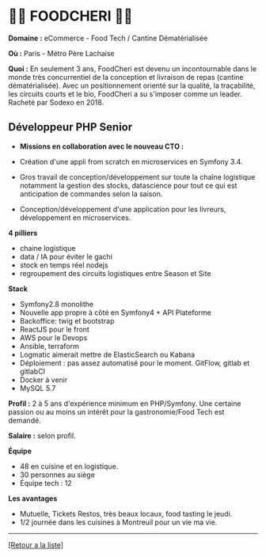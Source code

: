 # 🥕🥑  FOODCHERI 🥕🥑 

**Domaine :** eCommerce - Food Tech / Cantine Dématérialisée

**Où :** Paris - Métro Père Lachaise

**Quoi :** En seulement 3 ans, FoodCheri est devenu un incontournable dans le monde très concurrentiel de la conception et livraison de repas (cantine dématérialisée). Avec un positionnement orienté sur la qualité, la traçabilité, les circuits courts et le bio, FoodCheri a su s'imposer comme un leader. Racheté par Sodexo en 2018.

## Développeur PHP Senior

- **Missions en collaboration avec le nouveau CTO :** 

* Création d'une appli from scratch en microservices en Symfony 3.4.

* Gros travail de conception/développement sur toute la chaîne logistique notamment la gestion des stocks, datascience pour tout ce qui est anticipation de commandes selon la saison.

* Conception/développement d'une application pour les livreurs, développement en microservices.

**4 pilliers**

* chaine logistique
* data / IA pour éviter le gachi
* stock en temps réel nodejs
* regroupement des circuits logistiques entre Season et Site

**Stack** 

* Symfony2.8 monolithe
* Nouvelle app propre à côté en Symfony4 + API Plateforme
* Backoffice: twig et bootstrap
* ReactJS pour le front
* AWS pour le Devops
* Ansible, terraform
* Logmatic aimerait mettre de ElasticSearch ou Kabana
* Déploiement : pas assez automatisé pour le moment. GitFlow, gitlab et gitlabCI
* Docker à venir
* MySQL 5.7

**Profil :** 2 à 5 ans d'expérience minimum en PHP/Symfony. Une certaine passion ou au moins un intérêt pour la gastronomie/Food Tech est demandé.

**Salaire :** selon profil.

**Équipe**

* 48 en cuisine et en logistique.
* 30 personnes au siège
* Équipe tech : 12

**Les avantages** 

* Mutuelle, Tickets Restos, très beaux locaux, food tasting le jeudi.
* 1/2 journée dans les cuisines à Montreuil pour un vie ma vie.

----
<a href="https://github.com/jlondiche/job-board-php/blob/master/00README.md">[Retour a la liste]</a>